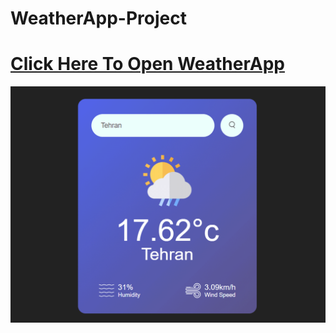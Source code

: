 # WeatherApp-Project
# <a href="https://stackoverflow.com/">Click Here To Open WeatherApp</a>
![Alt text](./weather-app/src/components/Assests/weather-app_project-overview.gif)
